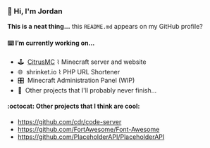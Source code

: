 ### :wave: Hi, I'm Jordan

**This is a neat thing...** this `README.md` appears on my GitHub profile?

#### :keyboard: I’m currently working on...
* :joystick:&nbsp; [CitrusMC](https://citrusmc.net) ⌇ Minecraft server and website
* :globe_with_meridians:&nbsp; shrinket.io ⌇ PHP URL Shortener
* 🎛️&nbsp; Minecraft Administration Panel (WIP)
* :grimacing:&nbsp; Other projects that I'll probably never finish...

#### :octocat: Other projects that I think are cool:
* https://github.com/cdr/code-server
* https://github.com/FortAwesome/Font-Awesome
* https://github.com/PlaceholderAPI/PlaceholderAPI
